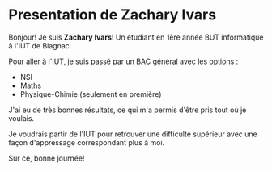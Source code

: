 # Presentation de Zachary Ivars

Bonjour! Je suis **Zachary Ivars**! Un étudiant en 1ère année BUT informatique à l'IUT de Blagnac.

Pour aller à l'IUT, je suis passé par un BAC général avec les options :
- NSI
- Maths
- Physique-Chimie (seulement en première)

J'ai eu de très bonnes résultats, ce qui m'a permis d'être pris tout où je voulais.

Je voudrais partir de l'IUT pour retrouver une difficulté supérieur avec une façon d'appressage correspondant plus à moi.

Sur ce, bonne journée!
